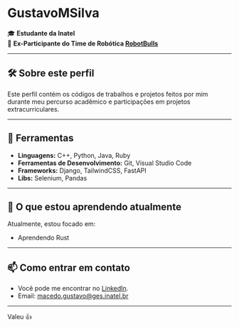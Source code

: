 # GustavoMSilva

🎓 **Estudante da Inatel**  
🤖 **Ex-Participante do Time de Robótica [RobotBulls](https://www.instagram.com/robotbulls/)**

---

## 🛠️ Sobre este perfil

Este perfil contém os códigos de trabalhos e projetos feitos por mim durante meu percurso acadêmico e participações em projetos extracurriculares.

---

## 🚀 Ferramentas


- **Linguagens:** C++, Python, Java, Ruby
- **Ferramentas de Desenvolvimento:** Git, Visual Studio Code
- **Frameworks:** Django, TailwindCSS, FastAPI
- **Libs:** Selenium, Pandas

---

## 🌱 O que estou aprendendo atualmente

Atualmente, estou focado em:

- Aprendendo Rust

---

## 📫 Como entrar em contato

- Você pode me encontrar no [LinkedIn](www.linkedin.com/in/gustavo-macedo-silva-736b4632a).
- Email: macedo.gustavo@ges.inatel.br

---

Valeu 👍
